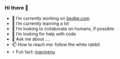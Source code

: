### Hi there 👋

- 🔭 I’m currently working on [beqbe.com](https://beqbe.com)
- 🌱 I’m currently learning a lot 
- 👯 I’m looking to collaborate on humans, if possible.
- 🤔 I’m looking for help with code
- 💬 Ask me about ....
- 📫 How to reach me: follow the white rabbit  
- ⚡ Fun fact: [macmenu](https://mcdonalds.es/productos/mcmenu)
